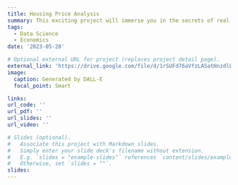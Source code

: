 ```yaml
---
title: Housing Price Analysis
summary: This exciting project will immerse you in the secrets of real estate rents. By exploring the data of a specific region, we have used advanced techniques such as multiple linear regression, KNN, and random forest to accurately predict rents. Discover the key factors influencing housing prices, from the intrinsic features of properties to the proximity of schools. Delve into an in-depth analysis that reveals the complex interactions between these variables and the resulting economic implications. Whether you are a property owner, a buyer, a tenant, or a policy maker, this dissertation will provide you with valuable insights to understand and interpret the dynamics of the real estate market.
tags: 
  - Data Science
  - Economics
date: '2023-05-28'

# Optional external URL for project (replaces project detail page).
external_link: 'https://drive.google.com/file/d/1rSUFd76aVfzLASatHnzdlb2DfJxhn66l/view?usp=sharing'
image:
  caption: Generated by DALL-E
  focal_point: Smart

links:
url_code: ''
url_pdf: ''
url_slides: ''
url_video: ''

# Slides (optional).
#   Associate this project with Markdown slides.
#   Simply enter your slide deck's filename without extension.
#   E.g. `slides = "example-slides"` references `content/slides/example-slides.md`.
#   Otherwise, set `slides = ""`.
slides: 
---
```



